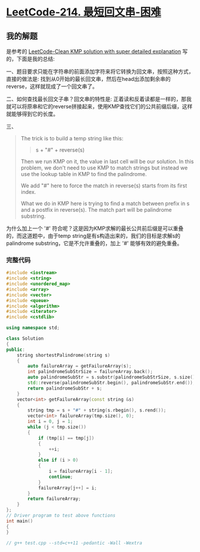 # [LeetCode-214. 最短回文串-困难](https://leetcode.cn/problems/shortest-palindrome/) 



## 我的解题

是参考的 [LeetCode-Clean KMP solution with super detailed explanation](https://leetcode.com/problems/shortest-palindrome/discuss/60113/clean-kmp-solution-with-super-detailed-explanation) 写的，下面是我的总结:

一、题目要求只能在字符串的前面添加字符来将它转换为回文串，按照这种方式，直接的做法是: 找到从0开始的最长回文串，然后在head出添加剩余串的reverse，这样就现成了一个回文串了。

二、如何查找最长回文子串？回文串的特性是: 正着读和反着读都是一样的，那我就可以将原串和它的reverse拼接起来，使用KMP查找它们的公共前缀后缀，这样就能够得到它的长度。

三、

> The trick is to build a temp string like this:
>
> > s + "#" + reverse(s)
>
> Then we run KMP on it, the value in last cell will be our solution. In this problem, we don't need to use KMP to match strings but instead we use the lookup table in KMP to find the palindrome.
>
> We add "#" here to force the match in reverse(s) starts from its first index.
>
> What we do in KMP here is trying to find a match between prefix in s and a postfix in reverse(s). The match part will be palindrome substring.

为什么加上一个 '#' 符合呢？这是因为KMP求解的最长公共前后缀是可以重叠的，而这道题中，由于temp string是有s构造出来的，我们的目标是求解s的palindrome substring，它是不允许重叠的，加上 '#' 能够有效的避免重叠。



### 完整代码



```c++
#include <iostream>
#include <string>
#include <unordered_map>
#include <array>
#include <vector>
#include <queue>
#include <algorithm>
#include <iterator>
#include <cstdlib>

using namespace std;

class Solution
{
public:
    string shortestPalindrome(string s)
    {
        auto failureArray = getFailureArray(s);
        int palindromeSubStrSize = failureArray.back();
        auto palindromeSubStr = s.substr(palindromeSubStrSize, s.size() - palindromeSubStrSize);
        std::reverse(palindromeSubStr.begin(), palindromeSubStr.end());
        return palindromeSubStr + s;
    }
    vector<int> getFailureArray(const string &s)
    {
        string tmp = s + "#" + string(s.rbegin(), s.rend());
        vector<int> failureArray(tmp.size(), 0);
        int i = 0, j = 1;
        while (j < tmp.size())
        {
            if (tmp[i] == tmp[j])
            {
                ++i;
            }
            else if (i > 0)
            {
                i = failureArray[i - 1];
                continue;
            }
            failureArray[j++] = i;
        }
        return failureArray;
    }
};
// Driver program to test above functions
int main()
{
}

// g++ test.cpp --std=c++11 -pedantic -Wall -Wextra

```

